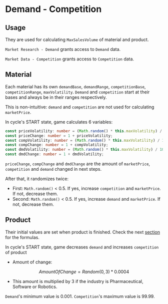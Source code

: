 # Demand - Competition

## Usage

They are used for calculating `MaxSalesVolume` of material and product.

`Market Research - Demand` grants access to `Demand` data.

`Market Data - Competition` grants access to `Competition` data.

## Material

Each material has its own `demandBase`, `demandRange`, `competitionBase`, `competitionRange`, `maxVolatility`. `Demand` and `competition` start at their bases and always be in their ranges respectively.

This is non-intuitive: `demand` and `competition` are not used for calculating `marketPrice`.

In cycle's START state, game calculates 6 variables:

```typescript
const priceVolatility: number = (Math.random() * this.maxVolatility) / 300;
const priceChange: number = 1 + priceVolatility;
const compVolatility: number = (Math.random() * this.maxVolatility) / 100;
const compChange: number = 1 + compVolatility;
const dmdVolatility: number = (Math.random() * this.maxVolatility) / 100;
const dmdChange: number = 1 + dmdVolatility;
```

`priceChange`, `compChange` and `dmdChange` are the amount of `marketPrice`, `competition` and `demand` changed in next steps.

After that, it randomizes twice:

- First: `Math.random()` < 0.5. If yes, increase `competition` and `marketPrice`. If not, decrease them.
- Second: `Math.random()` < 0.5. If yes, increase `demand` and `marketPrice`. If not, decrease them.

## Product

Their initial values are set when product is finished. Check the next [section](./product.md) for the formulas.

In cycle's START state, game decreases `demand` and increases `competition` of product

- Amount of change:

$$AmountOfChange = Random(0,3)*0.0004$$

- This amount is multiplied by 3 if the industry is Pharmaceutical, Software or Robotics.

`Demand`'s minimum value is 0.001. `Competition`'s maximum value is 99.99.
